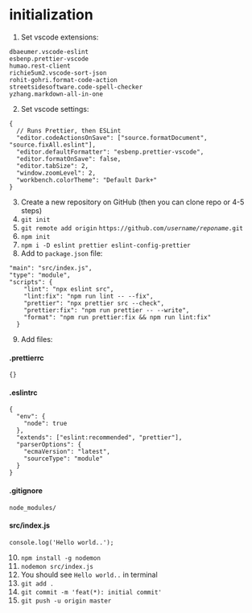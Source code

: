 # initialization

1. Set vscode extensions:

```
dbaeumer.vscode-eslint
esbenp.prettier-vscode
humao.rest-client
richie5um2.vscode-sort-json
rohit-gohri.format-code-action
streetsidesoftware.code-spell-checker
yzhang.markdown-all-in-one
```

2. Set vscode settings:

```
{
  // Runs Prettier, then ESLint
  "editor.codeActionsOnSave": ["source.formatDocument", "source.fixAll.eslint"],
  "editor.defaultFormatter": "esbenp.prettier-vscode",
  "editor.formatOnSave": false,
  "editor.tabSize": 2,
  "window.zoomLevel": 2,
  "workbench.colorTheme": "Default Dark+"
}
```

3. Create a new repository on GitHub (then you can clone repo or 4-5 steps)
4. `git init`
5. `git remote add origin` `https://github.com/`_`username/reponame`_`.git `
6. `npm init`
7. `npm i -D eslint prettier eslint-config-prettier`
8. Add to `package.json` file:

```
"main": "src/index.js",
"type": "module",
"scripts": {
    "lint": "npx eslint src",
    "lint:fix": "npm run lint -- --fix",
    "prettier": "npx prettier src --check",
    "prettier:fix": "npm run prettier -- --write",
    "format": "npm run prettier:fix && npm run lint:fix"
  }
```

9. Add files:

#### .prettierrc

```
{}
```

#### .eslintrc

```
{
  "env": {
    "node": true
  },
  "extends": ["eslint:recommended", "prettier"],
  "parserOptions": {
    "ecmaVersion": "latest",
    "sourceType": "module"
  }
}
```

#### .gitignore

```
node_modules/
```

#### src/index.js

```
console.log('Hello world..');
```

10. `npm install -g nodemon`
11. `nodemon src/index.js`
12. You should see `Hello world..` in terminal
13. `git add .`
14. `git commit -m 'feat(*): initial commit'`
15. `git push -u origin master`
